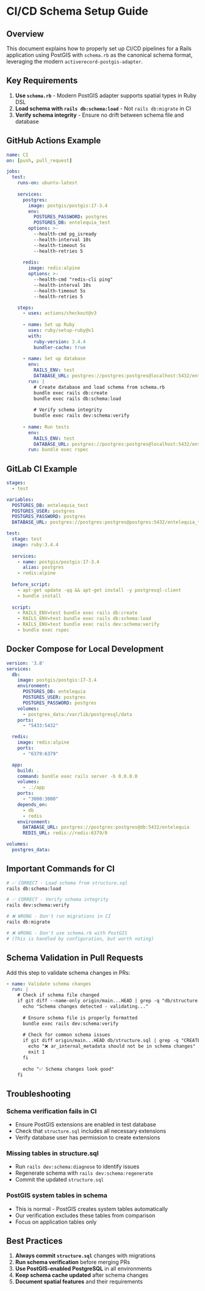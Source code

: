 # CI/CD Schema Setup Guide

## Overview

This document explains how to properly set up CI/CD pipelines for a Rails application using PostGIS with `schema.rb` as the canonical schema format, leveraging the modern `activerecord-postgis-adapter`.

## Key Requirements

1. **Use `schema.rb`** - Modern PostGIS adapter supports spatial types in Ruby DSL
2. **Load schema with `rails db:schema:load`** - Not `rails db:migrate` in CI
3. **Verify schema integrity** - Ensure no drift between schema file and database

## GitHub Actions Example

```yaml
name: CI
on: [push, pull_request]

jobs:
  test:
    runs-on: ubuntu-latest
    
    services:
      postgres:
        image: postgis/postgis:17-3.4
        env:
          POSTGRES_PASSWORD: postgres
          POSTGRES_DB: entelequia_test
        options: >-
          --health-cmd pg_isready
          --health-interval 10s
          --health-timeout 5s
          --health-retries 5
      
      redis:
        image: redis:alpine
        options: >-
          --health-cmd "redis-cli ping"
          --health-interval 10s
          --health-timeout 5s
          --health-retries 5

    steps:
      - uses: actions/checkout@v3
      
      - name: Set up Ruby
        uses: ruby/setup-ruby@v1
        with:
          ruby-version: 3.4.4
          bundler-cache: true
      
      - name: Set up database
        env:
          RAILS_ENV: test
          DATABASE_URL: postgres://postgres:postgres@localhost:5432/entelequia_test
        run: |
          # Create database and load schema from schema.rb
          bundle exec rails db:create
          bundle exec rails db:schema:load
          
          # Verify schema integrity
          bundle exec rails dev:schema:verify
      
      - name: Run tests
        env:
          RAILS_ENV: test
          DATABASE_URL: postgres://postgres:postgres@localhost:5432/entelequia_test
        run: bundle exec rspec
```

## GitLab CI Example

```yaml
stages:
  - test

variables:
  POSTGRES_DB: entelequia_test
  POSTGRES_USER: postgres
  POSTGRES_PASSWORD: postgres
  DATABASE_URL: postgres://postgres:postgres@postgres:5432/entelequia_test

test:
  stage: test
  image: ruby:3.4.4
  
  services:
    - name: postgis/postgis:17-3.4
      alias: postgres
    - redis:alpine
  
  before_script:
    - apt-get update -qq && apt-get install -y postgresql-client
    - bundle install
    
  script:
    - RAILS_ENV=test bundle exec rails db:create
    - RAILS_ENV=test bundle exec rails db:schema:load
    - RAILS_ENV=test bundle exec rails dev:schema:verify
    - bundle exec rspec
```

## Docker Compose for Local Development

```yaml
version: '3.8'
services:
  db:
    image: postgis/postgis:17-3.4
    environment:
      POSTGRES_DB: entelequia
      POSTGRES_USER: postgres
      POSTGRES_PASSWORD: postgres
    volumes:
      - postgres_data:/var/lib/postgresql/data
    ports:
      - "5433:5432"

  redis:
    image: redis:alpine
    ports:
      - "6379:6379"

  app:
    build: .
    command: bundle exec rails server -b 0.0.0.0
    volumes:
      - .:/app
    ports:
      - "3000:3000"
    depends_on:
      - db
      - redis
    environment:
      DATABASE_URL: postgres://postgres:postgres@db:5432/entelequia
      REDIS_URL: redis://redis:6379/0

volumes:
  postgres_data:
```

## Important Commands for CI

```bash
# ✅ CORRECT - Load schema from structure.sql
rails db:schema:load

# ✅ CORRECT - Verify schema integrity
rails dev:schema:verify

# ❌ WRONG - Don't run migrations in CI
rails db:migrate

# ❌ WRONG - Don't use schema.rb with PostGIS
# (This is handled by configuration, but worth noting)
```

## Schema Validation in Pull Requests

Add this step to validate schema changes in PRs:

```yaml
- name: Validate schema changes
  run: |
    # Check if schema file changed
    if git diff --name-only origin/main...HEAD | grep -q "db/structure.sql"; then
      echo "Schema changes detected - validating..."
      
      # Ensure schema file is properly formatted
      bundle exec rails dev:schema:verify
      
      # Check for common schema issues
      if git diff origin/main...HEAD db/structure.sql | grep -q "CREATE TABLE.*ar_internal_metadata"; then
        echo "❌ ar_internal_metadata should not be in schema changes"
        exit 1
      fi
      
      echo "✅ Schema changes look good"
    fi
```

## Troubleshooting

### Schema verification fails in CI
- Ensure PostGIS extensions are enabled in test database
- Check that `structure.sql` includes all necessary extensions
- Verify database user has permission to create extensions

### Missing tables in structure.sql
- Run `rails dev:schema:diagnose` to identify issues
- Regenerate schema with `rails dev:schema:regenerate`
- Commit the updated `structure.sql`

### PostGIS system tables in schema
- This is normal - PostGIS creates system tables automatically
- Our verification excludes these tables from comparison
- Focus on application tables only

## Best Practices

1. **Always commit `structure.sql`** changes with migrations
2. **Run schema verification** before merging PRs
3. **Use PostGIS-enabled PostgreSQL** in all environments
4. **Keep schema cache updated** after schema changes
5. **Document spatial features** and their requirements
